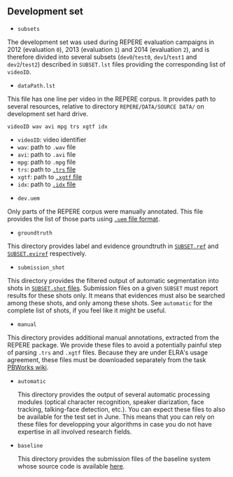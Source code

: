 
## Development set

* `subsets`

 The development set was used during REPERE evaluation campaigns in 2012 (evaluation `0`), 2013 (evaluation `1`) and 2014 (evaluation `2`), and is therefore divided into several subsets (`dev0`/`test0`, `dev1`/`test1` and `dev2`/`test2`) described in `SUBSET.lst` files providing the corresponding list of `videoID`.

* `dataPath.lst`

 This file has one line per video in the REPERE corpus.
 It provides path to several resources, relative to directory `REPERE/DATA/SOURCE DATA/` on development set hard drive.

 ```
 videoID wav avi mpg trs xgtf idx
 ```

 - `videoID`: video identifier
 - `wav`: path to `.wav` file
 - `avi`: path to `.avi` file
 - `mpg`: path to `.mpg` file
 - `trs`: path to [`.trs` file](https://github.com/MediaevalPersonDiscoveryTask/metadata/wiki/file-format#transcriber-trs)
 - `xgtf`: path to [`.xgtf` file](https://github.com/MediaevalPersonDiscoveryTask/metadata/wiki/file-format#viper-xgtf)
 - `idx`: path to [`.idx` file](https://github.com/MediaevalPersonDiscoveryTask/metadata/wiki/file-format#video-index-idx)


* `dev.uem`
 
 Only parts of the REPERE corpus were manually annotated. 
 This file provides the list of those parts using [`.uem` file format](https://github.com/MediaevalPersonDiscoveryTask/metadata/wiki/file-format#unpartitioned-evaluation-map-uem).

* `groundtruth`

 This directory provides label and evidence groundtruth in [`SUBSET.ref`](https://github.com/MediaevalPersonDiscoveryTask/evaluation/wiki/File-format#reference-ref) and [`SUBSET.eviref`](https://github.com/MediaevalPersonDiscoveryTask/evaluation/wiki/File-format#evidence-reference-eviref) respectively. 

* `submission_shot`

 This directory provides the filtered output of automatic segmentation into shots in [`SUBSET.shot` files](https://github.com/MediaevalPersonDiscoveryTask/evaluation/wiki/File-format#shots-shot).
 Submission files on a given `SUBSET` must report results for these shots only.
 It means that evidences must also be searched among these shots, and only among these shots.
 See `automatic` for the complete list of shots, if you feel like it might be useful.

* `manual`

 This directory provides additional manual annotations, extracted from the REPERE package.
 We provide these files to avoid a potentially painful step of parsing `.trs` and `.xgtf` files.
 Because they are under ELRA's usage agreement, these files must be downloaded separately from the task [PBWorks wiki](http://mediaeval15.pbworks.com/w/page/95456627/PersonDiscovery).

* `automatic`

  This directory provides the output of several automatic processing modules (optical character recognition, speaker diarization, face tracking, talking-face detection, etc.).
  You can expect these files to also be available for the test set in June.
  This means that you can rely on these files for developping your algorithms in case you do not have expertise in all involved research fields. 

* `baseline`

  This directory provides the submission files of the baseline system whose source code is available [here](https://github.com/MediaevalPersonDiscoveryTask/baseline).
